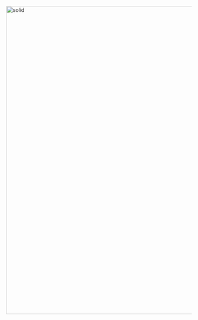 <img width="838" alt="solid" src="https://github.com/user-attachments/assets/8cb8d6ea-9497-4952-9e03-a19efd4d4c70" />
